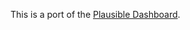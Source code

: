 This is a port of the [Plausible Dashboard](https://github.com/plausible/analytics/tree/master/assets/js/dashboard).